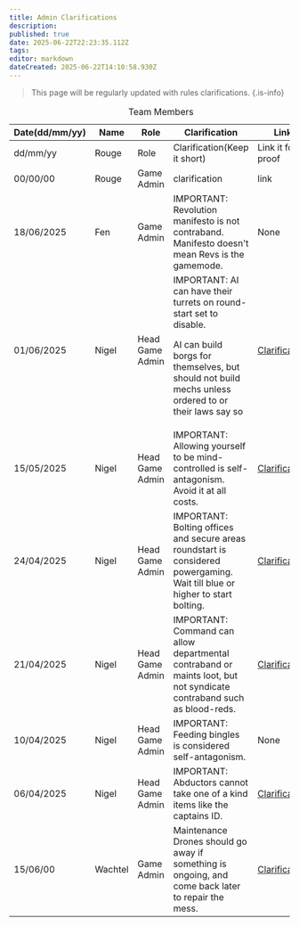 ```yaml
---
title: Admin Clarifications
description: 
published: true
date: 2025-06-22T22:23:35.112Z
tags: 
editor: markdown
dateCreated: 2025-06-22T14:10:58.930Z
---
```


> This page will be regularly updated with rules clarifications. 
{.is-info}

<body>
  <table>
    <caption>Team Members</caption>
    <thead>
      <tr>
        <th>Date(dd/mm/yy)</th> <!-- date-->
        <th>Name</th> <!-- Column for admins's name -->
        <th>Role</th> <!-- Column for their role -->
        <th>Clarification</th> <!-- Column for email -->
        <th>Link</th> <!-- link to clarification -->
      </tr>
    </thead>
    <tbody>
          <!-- FOR IMPORTANT CLARIFICATIONS:
      <tr>
				<td id="important">date(dd/mm/yyyy</td>
        <td id="important">New Name</td>
        <td id="important">Role</td>
        <td id="important">Clarification(Keep it short)</td>
				<td id="important">Link it for proof</td>
      </tr>
      -->
         <!-- Add more rows below by copying this format:
      <tr>
				<td>date(dd/mm/yyyy</td>
        <td>New Name</td>
        <td>Role</td>
        <td>Clarification(Keep it short)</td>
				<td>Link it for proof</td>
      </tr>
      -->
        <tr>
				<td>dd/mm/yy</td>
        <td>Rouge</td>
        <td>Role</td>
        <td>Clarification(Keep it short)</td>
				<td>Link it for proof</td>
      </tr>
      <tr>
        <td>00/00/00</td>
        <td>Rouge</td>
        <td>Game Admin</td>
        <td>clarification</td>
        <td>link</td>
      </tr>
 <tr>
        <td id="important">18/06/2025</td>
        <td id="important">Fen</td>
        <td id="important">Game Admin</td>
        <td id="important">IMPORTANT: Revolution manifesto is not contraband. Manifesto doesn't mean Revs is the gamemode. 
        <td id="important">None
      </tr>
      <tr>
        <td id="important">01/06/2025</td>
        <td id="important">Nigel</td>
        <td id="important">Head Game Admin</td>
        <td id="important">IMPORTANT: AI can have their turrets on round-start set to disable. <p>AI can build borgs for themselves, but should not build mechs unless ordered to or their laws say so</p></td>
        <td id="important"><a href="https://discord.com/channels/1202734573247795300/1357988474501857331/1378653122788065331">Clarification</a></td>
      </tr>
 <tr>
        <td id="important">15/05/2025</td>
        <td id="important">Nigel</td>
        <td id="important">Head Game Admin</td>
        <td id="important">IMPORTANT: Allowing yourself to be mind-controlled is self-antagonism. Avoid it at all costs.
        <td id="important"><a href="https://discord.com/channels/1202734573247795300/1371793102238650418">Clarification</a></td>
      </tr>
 <tr>
        <td id="important">24/04/2025</td>
        <td id="important">Nigel</td>
        <td id="important">Head Game Admin</td>
        <td id="important">IMPORTANT: Bolting offices and secure areas roundstart is considered powergaming. Wait till blue or higher to start bolting.
        <td id="important"><a href="https://discord.com/channels/1202734573247795300/1358612964596383825">Clarification</a></td>
      </tr>
 <tr>
        <td id="important">21/04/2025</td>
        <td id="important">Nigel</td>
        <td id="important">Head Game Admin</td>
        <td id="important">IMPORTANT: Command can allow departmental contraband or maints loot, but not syndicate contraband such as blood-reds.
        <td id="important"><a href="https://discord.com/channels/1202734573247795300/1358612964596383825">Clarification</a></td>
 <tr>
        <td id="important">10/04/2025</td>
        <td id="important">Nigel</td>
        <td id="important">Head Game Admin</td>
        <td id="important">IMPORTANT: Feeding bingles is considered self-antagonism.
        <td id="important">None
      </tr>
      <tr>
        <td id="important">06/04/2025</td>
        <td id="important">Nigel</td>
        <td id="important">Head Game Admin</td>
        <td id="important">IMPORTANT: Abductors cannot take one of a kind items like the captains ID.
        <td id="important"><a href="https://discord.com/channels/1202734573247795300/1358331351316824206">Clarification</a></td>
      </tr>
   <tr>
        <td>15/06/00</td>
        <td>Wachtel</td>
        <td>Game Admin</td>
        <td>Maintenance Drones should go away if something is ongoing, and come back later to repair the mess.</td>       
        <td><a href="https://discord.com/channels/1202734573247795300/1383114440655896636/1383779936497701005">Clarification</a></td>
      </tr>
    </tbody>
  </table>

</body>